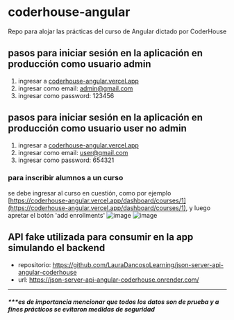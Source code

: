 # coderhouse-angular
Repo para alojar las prácticas del curso de Angular dictado por CoderHouse

## pasos para iniciar sesión en la aplicación en producción como usuario admin
1. ingresar a [coderhouse-angular.vercel.app](https://coderhouse-angular.vercel.app)
2. ingresar como email: admin@gmail.com
3. ingresar como password: 123456


## pasos para iniciar sesión en la aplicación en producción como usuario user no admin
1. ingresar a [coderhouse-angular.vercel.app](https://coderhouse-angular.vercel.app)
2. ingresar como email: user@gmail.com
3. ingresar como password: 654321

### para inscribir alumnos a un curso
se debe ingresar al curso en cuestión, como por ejemplo [https://coderhouse-angular.vercel.app/dashboard/courses/1](https://coderhouse-angular.vercel.app/dashboard/courses/1),
y luego apretar el botón 'add enrollments'
![image](https://github.com/LauraDancosoLearning/coderhouse-angular/assets/145408599/a76ed71e-591a-49f0-8761-e570b9faffb0)
![image](https://github.com/LauraDancosoLearning/coderhouse-angular/assets/145408599/a1b23165-bf03-4e40-86fd-c3f42958bd21)


## API fake utilizada para consumir en la app simulando el backend
- repositorio: https://github.com/LauraDancosoLearning/json-server-api-angular-coderhouse
- url: https://json-server-api-angular-coderhouse.onrender.com/
-----
##### ***es de importancia mencionar que todos los datos son de prueba y a fines prácticos se evitaron medidas de seguridad
